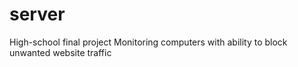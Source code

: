 # server
High-school final project
Monitoring computers with ability to block unwanted website traffic
